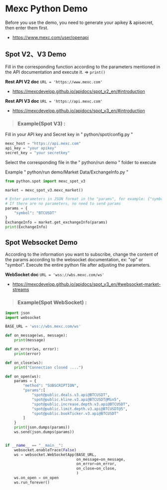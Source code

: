 # Mexc Python Demo

Before you use the demo, you need to generate your apikey & apisecret, then enter them first.

* <https://www.mexc.com/user/openapi>

## Spot V2、V3 Demo 

Fill in the corresponding function according to the parameters mentioned in the API documentation and execute it. => `print()`

**Rest API V2 doc**   `URL = 'https://www.mexc.com'`

* <https://mexcdevelop.github.io/apidocs/spot_v2_en/#introduction>

**Rest API V3 doc**   `URL = 'https://api.mexc.com'`

* <https://mexcdevelop.github.io/apidocs/spot_v3_en/#introduction>


> ### Example(Spot V3) :

Fill in your API key and Secret key in " python/spot/config.py "

```python
mexc_host = "https://api.mexc.com"
api_key = "your apikey"
secret_key = "your secretkey"
```

Select the corresponding file in the " python/run demo " folder to execute

Example " python/run demo/Market Data/ExchangeInfo.py "

```python
from python.spot import mexc_spot_v3

market = mexc_spot_v3.mexc_market()

# Enter parameters in JSON format in the "params", for example: {"symbol":"BTCUSDT", "limit":"200"}
# If there are no parameters, no need to send params
params = {
    "symbol": "BTCUSDT"
}
ExchangeInfo = market.get_exchangeInfo(params)
print(ExchangeInfo)
```

## Spot Websocket Demo 

According to the information you want to subscribe, change the content of the params according to the websocket documentation, ex: "op" or "symbol".   Execute the entire python file after adjusting the parameters.

**WebSocket doc**   `URL = 'wss://wbs.mexc.com/ws'`

* <https://mexcdevelop.github.io/apidocs/spot_v3_en/#websocket-market-streams>


> ### Example(Spot WebSocket) :
```python
import json
import websocket

BASE_URL = 'wss://wbs.mexc.com/ws'

def on_message(ws, message):
    print(message)

def on_error(ws, error):
    print(error)

def on_close(ws):
    print("Connection closed ....")

def on_open(ws):
    params = {
        "method": "SUBSCRIPTION",
        "params":[
            "spot@public.deals.v3.api@BTCUSDT",
            "spot@public.kline.v3.api@BTCUSDT@Min5",
            "spot@public.increase.depth.v3.api@BTCUSDT",
            "spot@public.limit.depth.v3.api@BTCUSDT@5",
            "spot@public.bookTicker.v3.api@BTCUSDT"
        ]
    } 
    print(json.dumps(params))    
    ws.send(json.dumps(params))


if __name__ == "__main__":
    websocket.enableTrace(False)
    ws = websocket.WebSocketApp(BASE_URL,
                                on_message=on_message,
                                on_error=on_error,
                                on_close=on_close,
                                )
    ws.on_open = on_open
    ws.run_forever()

```
